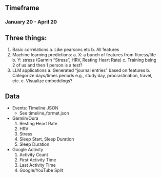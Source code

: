 ## Timeframe
### January 20 - April 20

## Three things:
1. Basic correlations
    a. Like pearsons etc
    b. All features 
2. Machine learning predictions:
    a. X: a bunch of features from fitness/life
    b. Y: stress (Garmin “Stress”, HRV, Resting Heart Rate)
    c. Training being 2 of us and then 1 person is a test?
3. LLM applications
    a. Generated “journal entries” based on features
    b. Categorize days/times periods e.g., study day, procrastination, travel, etc.
    c. Visualize embeddings?

## Data
* Events: Timeline JSON
    * See timeline_format.json
* Garmin/Oura
    1. Resting Heart Rate
    2. HRV
    3. Stress
    4. Sleep Start, Sleep Duration
    5. Sleep Duration
* Google Activity
    1. Activity Count
    2. First Activity Time
    3. Last Activity Time
    4. Google/YouTube Split
